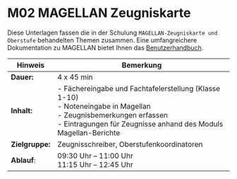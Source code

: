 # M02 MAGELLAN Zeugniskarte

Diese Unterlagen fassen die in der Schulung `MAGELLAN-Zeugniskarte und Oberstufe` behandelten Themen zusammen. Eine umfangreichere Dokumentation zu MAGELLAN bietet Ihnen das [Benutzerhandbuch](http://doc.magellan6.stueber.de).

Hinweis         | Bemerkung
--------------- | ---------
**Dauer:**      | 4 x 45 min
**Inhalt:**     | - Fächereingabe und Fachtafelerstellung (Klasse 1-10)<br/>- Noteneingabe in Magellan<br/>- Zeugnisbemerkungen erfassen<br/>- Eintragungen für Zeugnisse anhand des Moduls Magellan-Berichte
**Zielgruppe:** | Zeugnisschreiber, Oberstufenkoordinatoren
**Ablauf**:|09:30 Uhr – 11:00 Uhr  <br/>11:15 Uhr – 12:45 Uhr